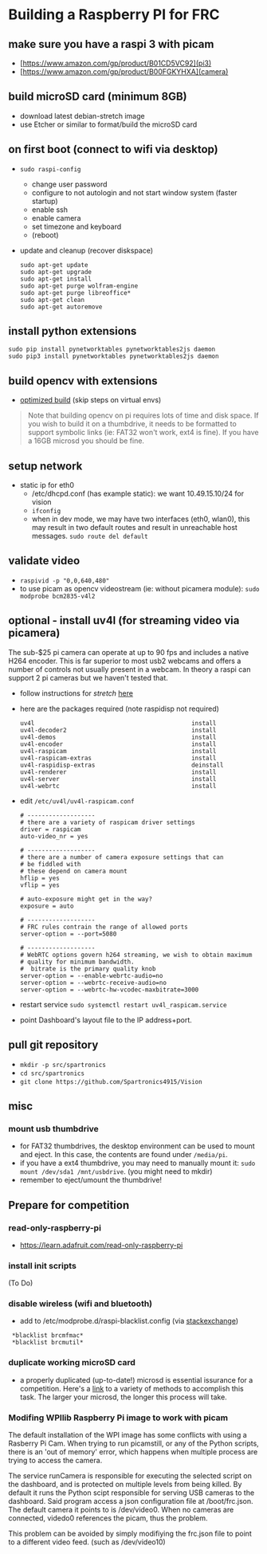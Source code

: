 
# Building a Raspberry PI for FRC

## make sure you have a raspi 3 with picam
* [https://www.amazon.com/gp/product/B01CD5VC92](pi3)
* [https://www.amazon.com/gp/product/B00FGKYHXA](camera)

## build microSD card (minimum 8GB)
* download latest debian-stretch image
* use Etcher or similar to format/build the microSD card

## on first boot (connect to wifi via desktop)
* `sudo raspi-config`
    * change user password
    * configure to not autologin and not start window system (faster startup)
    * enable ssh
    * enable camera
    * set timezone and keyboard
    * (reboot)
* update and cleanup (recover diskspace)

    ```
    sudo apt-get update
    sudo apt-get upgrade
    sudo apt-get install
    sudo apt-get purge wolfram-engine
    sudo apt-get purge libreoffice*
    sudo apt-get clean
    sudo apt-get autoremove
    ```

## install python extensions

```
sudo pip install pynetworktables pynetworktables2js daemon
sudo pip3 install pynetworktables pynetworktables2js daemon
```

## build opencv with extensions

* [optimized build](https://www.pyimagesearch.com/2017/10/09/optimizing-opencv-on-the-raspberry-pi) (skip steps on virtual envs)

> Note that building opencv on pi requires lots of time and disk space.  If
> you wish to build it on a thumbdrive, it needs to be formatted to support
> symbolic links (ie: FAT32 won't work, ext4 is fine).  If you have a 16GB
> microsd you should be fine.

## setup network

* static ip for eth0
    * /etc/dhcpd.conf (has example static): we want 10.49.15.10/24 for vision
    * `ifconfig`
    * when in dev mode, we may have two interfaces (eth0, wlan0), this may
      result in two default routes and result in unreachable host messages.
     `sudo route del default`

## validate video

* `raspivid -p "0,0,640,480"`
* to use picam as opencv videostream (ie: without picamera module):
 `sudo modprobe bcm2835-v4l2`

## optional - install uv4l (for streaming video via picamera)

The sub-$25 pi camera can operate at up to 90 fps and includes a
native H264 encoder.  This is far superior to most usb2 webcams
and offers a number of controls not usually present in a webcam.
In theory a raspi can support 2 pi cameras but we haven't tested 
that.

* follow instructions for _stretch_ [here](https://www.linux-projects.org/uv4l/installation)
* here are the packages required (note raspidisp not required)

    ```
    uv4l                                            install
    uv4l-decoder2                                   install
    uv4l-demos                                      install
    uv4l-encoder                                    install
    uv4l-raspicam                                   install
    uv4l-raspicam-extras                            install
    uv4l-raspidisp-extras                           deinstall
    uv4l-renderer                                   install
    uv4l-server                                     install
    uv4l-webrtc                                     install
    ```

* edit `/etc/uv4l/uv4l-raspicam.conf`

    ```
    # -------------------
    # there are a variety of raspicam driver settings
    driver = raspicam
    auto-video_nr = yes

    # -------------------
    # there are a number of camera exposure settings that can
    # be fiddled with
    # these depend on camera mount
    hflip = yes
    vflip = yes

    # auto-exposure might get in the way?
    exposure = auto

    # -------------------
    # FRC rules contrain the range of allowed ports
    server-option = --port=5080

    # -------------------
    # WebRTC options govern h264 streaming, we wish to obtain maximum
    # quality for minimum bandwidth.
    #  bitrate is the primary quality knob
    server-option = --enable-webrtc-audio=no
    server-option = --webrtc-receive-audio=no
    server-option = --webrtc-hw-vcodec-maxbitrate=3000
    ```

* restart service `sudo systemctl restart uv4l_raspicam.service`
* point Dashboard's layout file to the IP address+port.

## pull git repository
* `mkdir -p src/spartronics`
* `cd src/spartronics`
* `git clone https://github.com/Spartronics4915/Vision`

## misc
### mount usb thumbdrive
* for FAT32 thumbdrives, the desktop environment can be used to
  mount and eject.  In this case, the contents are found under
  `/media/pi`.
* if you have a ext4 thumbdrive, you may need to manually mount it:
   `sudo mount /dev/sda1 /mnt/usbdrive`. (you might need to mkdir)
* remember to eject/umount the thumbdrive!

## Prepare for competition

### read-only-raspberry-pi
* https://learn.adafruit.com/read-only-raspberry-pi

### install init scripts
(To Do)

### disable wireless (wifi and bluetooth)
* add to /etc/modprobe.d/raspi-blacklist.config (via [stackexchange](http://raspberrypi.stackexchange.com/questions/43720/disable-wifi-wlan0-on-pi-3))

```
 *blacklist brcmfmac*
 *blacklist brcmutil*
```

### duplicate working microSD card
* a properly duplicated (up-to-date!) microsd is essential issurance
  for a competition.  Here's a [link](https://thepihut.com/blogs/raspberry-pi-tutorials/17789160-backing-up-and-restoring-your-raspberry-pis-sd-card)
  to a variety of methods to accomplish this task.  The larger your microsd,
  the longer this process will take.
  
### Modifing WPIlib Raspberry Pi image to work with picam 
The default installation of the WPI image has some conflicts with using a Rasberry Pi Cam. When trying to run picamstill, or any of the Python scripts, there is an 'out of memory' error, which happens when multiple process are trying to access the camera.

The service runCamera is responsible for executing the selected script on the dashboard, and is protected on multiple levels from being killed. By default it runs the Python scipt responsible for serving USB cameras to the dashboard. Said program access a json configuration file at /boot/frc.json. The default camera it points to is /dev/video0. When no cameras are connected, videdo0 references the picam, thus the problem.

This problem can be avoided by simply modifiying the frc.json file to point to a different video feed. (such as /dev/video10)


